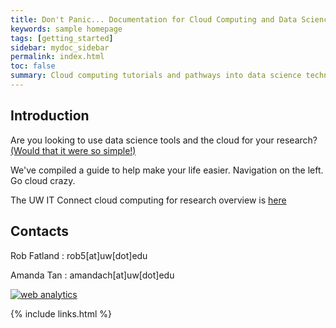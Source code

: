 ```yaml
---
title: Don't Panic... Documentation for Cloud Computing and Data Science
keywords: sample homepage
tags: [getting_started]
sidebar: mydoc_sidebar
permalink: index.html
toc: false
summary: Cloud computing tutorials and pathways into data science technology - Developed for open use at the University of Washington.
---
```


## Introduction

Are you looking to use data science tools and the cloud for your research? [(Would that it were so simple!)](https://www.youtube.com/watch?v=-rDw2YBUz6A) 

We've compiled a guide to help make your life easier. Navigation on the left. Go cloud crazy. 

The UW IT Connect cloud computing for research overview is [here](https://itconnect.uw.edu/research/cloud-computing-for-research/ "UW IT Cloud for Research")
 
## Contacts

Rob Fatland \: rob5[at]uw[dot]edu

Amanda Tan \: amandach[at]uw[dot]edu 

<!-- Start of StatCounter Code for Default Guide -->
<script type="text/javascript">
var sc_project=11158874;
var sc_invisible=1;
var sc_security="1ab97231";
var scJsHost = (("https:" == document.location.protocol) ?
"https://secure." : "http://www.");
document.write("<sc"+"ript type='text/javascript' src='" + scJsHost+
"statcounter.com/counter/counter.js'></"+"script>");
</script>
<noscript><div class="statcounter"><a title="web analytics"
href="http://statcounter.com/web-analytics/" target="_blank"><img
class="statcounter" src="//c.statcounter.com/11158874/0/1ab97231/1/"
alt="web analytics"></a></div></noscript>
<!-- End of StatCounter Code for Default Guide -->

{% include links.html %}
